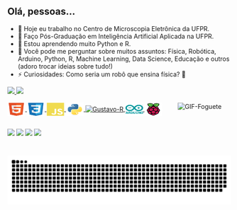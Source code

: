 ## Olá, pessoas...

- 🔭 Hoje eu trabalho no Centro de Microscopia Eletrônica da UFPR.
- 🤖 Faço Pós-Graduação em Inteligência Artificial Aplicada na UFPR.
- 🌱 Estou aprendendo muito Python e R.
- 💬 Você pode me perguntar sobre muitos assuntos: Física, Robótica, Arduino, Python, R, Machine Learning, Data Science, Educação e outros (adoro trocar ideias sobre tudo!)
- ⚡ Curiosidades: Como seria um robô que ensina física? 🤔

<div>
  <a href="https://github.com/gustavofisica">
  <img height="180em" src="https://github-readme-stats.vercel.app/api?username=gustavofisica&show_icons=true&theme=merko&include_all_commits=true&count_private=true"/>
  <img height="180em" src="https://github-readme-stats.vercel.app/api/top-langs/?username=gustavofisica&layout=compact&langs_count=7&theme=merko"/>
</div>
<div style="display: inline_block"><br>
  <img align="center" alt="Gustavo-HTML" height="30" width="40" src="https://raw.githubusercontent.com/devicons/devicon/master/icons/html5/html5-original.svg">
  <img align="center" alt="Gustavo-CSS" height="30" width="40" src="https://raw.githubusercontent.com/devicons/devicon/master/icons/css3/css3-original.svg">
  <img align="center" alt="Gustavo-Js" height="30" width="40" src="https://raw.githubusercontent.com/devicons/devicon/master/icons/javascript/javascript-plain.svg">
  <img align="center" alt="Gustavo-Python" height="30" width="40" src="https://raw.githubusercontent.com/devicons/devicon/master/icons/python/python-original.svg">
  <img align="center" alt="Gustavo-R" height="30" width="40" src="https://www.r-project.org/logo/Rlogo.svg">
  <img align="center" alt="Gustavo-Arduino" height="30" width="40" src="https://raw.githubusercontent.com/devicons/devicon/master/icons/arduino/arduino-original-wordmark.svg">
  <img align="center" alt="Gustavo-Raspberry" height="30" width="40" src="https://raw.githubusercontent.com/devicons/devicon/master/icons/raspberrypi/raspberrypi-original.svg">
  <img align="right" alt="GIF-Foguete" height="120" width="120" src="https://c.tenor.com/x-HMKdm4KAoAAAAd/foguete-ponto-focal-foguete.gif">
</div>
  
  ##
 
<div>
  <a href="https://instagram.com/gustavofisica" target="_blank"><img src="https://img.shields.io/badge/-Instagram-%23E4405F?style=for-the-badge&logo=instagram&logoColor=white" target="_blank"></a>
 <a href="https://discord.gg/jZ8FK7vv" target="_blank"><img src="https://img.shields.io/badge/Discord-7289DA?style=for-the-badge&logo=discord&logoColor=white" target="_blank"></a> 
  <a href = "mailto:gustavofisica@gmail.com"><img src="https://img.shields.io/badge/Gmail-D14836?style=for-the-badge&logo=gmail&logoColor=white" target="_blank"></a>
  <a href="https://www.linkedin.com/in/luisgustavodematosdossantos/" target="_blank"><img src="https://img.shields.io/badge/-LinkedIn-%230077B5?style=for-the-badge&logo=linkedin&logoColor=white" target="_blank"></a> 
 
  ![Snake animation](https://github.com/gustavofisica/gustavofisica/blob/output/github-contribution-grid-snake.svg)
 
</div>

